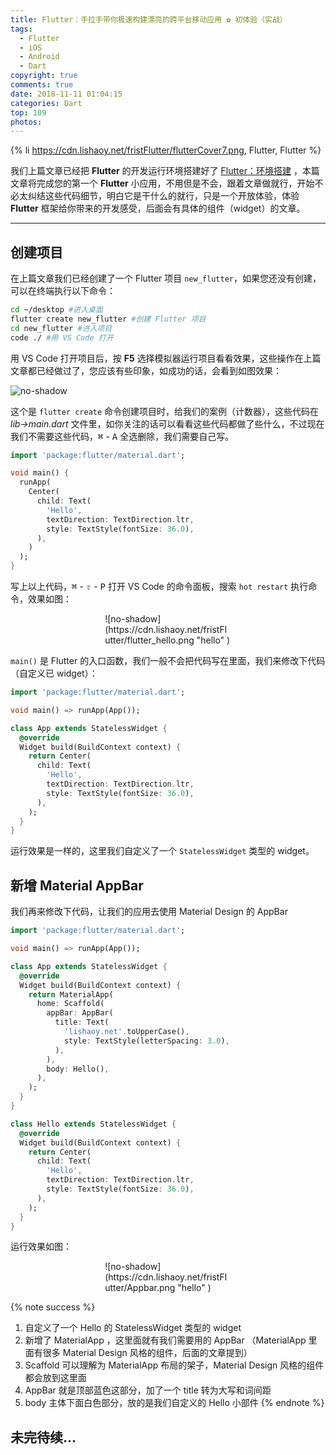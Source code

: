 ```yaml
---
title: Flutter：手拉手带你极速构建漂亮的跨平台移动应用 ✿ 初体验（实战）
tags:
  - Flutter
  - iOS
  - Android
  - Dart
copyright: true
comments: true
date: 2018-11-11 01:04:15
categories: Dart
top: 109
photos:
---
```


{% li https://cdn.lishaoy.net/fristFlutter/flutterCover7.png, Flutter, Flutter %}

我们上篇文章已经把 **Flutter** 的开发运行环境搭建好了 [Flutter：环境搭建](https://h.lishaoy.net/flutterInstall.html) ，本篇文章将完成您的第一个 **Flutter** 小应用，不用但是不会，跟着文章做就行，开始不必太纠结这些代码细节，明白它是干什么的就行，只是一个开放体验，体验 **Flutter** 框架给你带来的开发感受，后面会有具体的组件（widget）的文章。

<hr />

<!-- more -->

## 创建项目

在上篇文章我们已经创建了一个 Flutter 项目 `new_flutter`，如果您还没有创建，可以在终端执行以下命令：

```bash
cd ~/desktop #进入桌面
flutter create new_flutter #创建 Flutter 项目
cd new_flutter #进入项目
code ./ #用 VS Code 打开
```

用 VS Code 打开项目后，按 **F5** 选择模拟器运行项目看看效果，这些操作在上篇文章都已经做过了，您应该有些印象，如成功的话，会看到如图效果：

![no-shadow](https://cdn.lishaoy.net/flutterInstall/demo.png "Flutter run" )

这个是 `flutter create` 命令创建项目时，给我们的案例（计数器），这些代码在 *lib->main.dart* 文件里，如你关注的话可以看看这些代码都做了些什么，不过现在我们不需要这些代码，<kbd>⌘</kbd> - <kbd>A</kbd> 全选删除，我们需要自己写。

```dart
import 'package:flutter/material.dart';

void main() {
  runApp(
    Center(
      child: Text(
        'Hello',
        textDirection: TextDirection.ltr,
        style: TextStyle(fontSize: 36.0),
      ),
    )
  );
}
```

写上以上代码，<kbd>⌘</kbd> - <kbd>⇧</kbd> - <kbd>P</kbd> 打开 VS Code 的命令面板，搜索 `hot restart` 执行命令，效果如图：

<div style="padding: 0 30%;">![no-shadow](https://cdn.lishaoy.net/fristFlutter/flutter_hello.png "hello" )</div>

`main()` 是 Flutter 的入口函数，我们一般不会把代码写在里面，我们来修改下代码（自定义已 widget）：

```dart
import 'package:flutter/material.dart';

void main() => runApp(App());

class App extends StatelessWidget {
  @override
  Widget build(BuildContext context) {
    return Center(
      child: Text(
        'Hello',
        textDirection: TextDirection.ltr,
        style: TextStyle(fontSize: 36.0),
      ),
    );
  }
}
```

运行效果是一样的，这里我们自定义了一个 `StatelessWidget` 类型的 widget。

## 新增 Material AppBar

我们再来修改下代码，让我们的应用去使用 Material Design 的 AppBar

```dart
import 'package:flutter/material.dart';

void main() => runApp(App());

class App extends StatelessWidget {
  @override
  Widget build(BuildContext context) {
    return MaterialApp(
      home: Scaffold(
        appBar: AppBar(
          title: Text(
            'lishaoy.net'.toUpperCase(),
            style: TextStyle(letterSpacing: 3.0),
          ),
        ),
        body: Hello(),
      ),
    );
  }
}

class Hello extends StatelessWidget {
  @override
  Widget build(BuildContext context) {
    return Center(
      child: Text(
        'Hello',
        textDirection: TextDirection.ltr,
        style: TextStyle(fontSize: 36.0),
      ),
    );
  }
}
```

运行效果如图：

<div style="padding: 0 30%;">![no-shadow](https://cdn.lishaoy.net/fristFlutter/Appbar.png "hello" )</div>

{% note success %}
1. 自定义了一个 Hello 的 StatelessWidget 类型的 widget
2. 新增了 MaterialApp ，这里面就有我们需要用的 AppBar （MaterialApp 里面有很多 Material Design 风格的组件，后面的文章提到）
3. Scaffold 可以理解为 MaterialApp 布局的架子，Material Design 风格的组件都会放到这里面
4. AppBar 就是顶部蓝色这部分，加了一个 title 转为大写和词间距
5. body 主体下面白色部分，放的是我们自定义的 Hello 小部件
{% endnote %}  

## 未完待续...